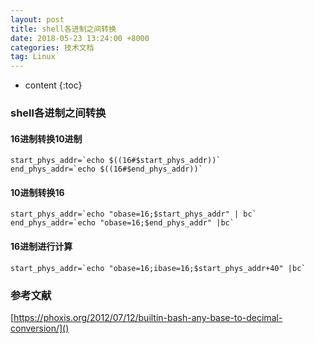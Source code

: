 ```yaml
---
layout: post
title: shell各进制之间转换
date: 2018-05-23 13:24:00 +8000
categories: 技术文档
tag: Linux
---
```


* content
{:toc}

### shell各进制之间转换 ###

#### 16进制转换10进制 ####

```shell
start_phys_addr=`echo $((16#$start_phys_addr))`
end_phys_addr=`echo $((16#$end_phys_addr))`
```

#### 10进制转换16 ####

```shell
start_phys_addr=`echo "obase=16;$start_phys_addr" | bc`
end_phys_addr=`echo "obase=16;$end_phys_addr" |bc`
```

#### 16进制进行计算 ####

```shell
start_phys_addr=`echo "obase=16;ibase=16;$start_phys_addr+40" |bc`
```

### 参考文献 ###

[https://phoxis.org/2012/07/12/builtin-bash-any-base-to-decimal-conversion/]()
